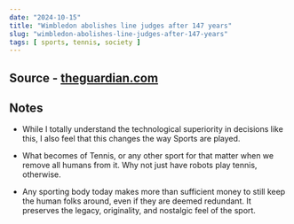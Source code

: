 ```yaml
---
date: "2024-10-15"
title: "Wimbledon abolishes line judges after 147 years"
slug: "wimbledon-abolishes-line-judges-after-147-years"
tags: [ sports, tennis, society ]
---
```




## Source - [theguardian.com][1]

## Notes
* While I totally understand the technological superiority in decisions like this, I also feel that this changes the way Sports are played.
* What becomes of Tennis, or any other sport for that matter when we remove all humans from it. Why not just have robots play tennis, otherwise.
* Any sporting body today makes more than sufficient money to still keep the human folks around, even if they are deemed redundant. It preserves the legacy, originality, and nostalgic feel of the sport.



  [1]: https://www.theguardian.com/sport/2024/oct/09/tennis-wimbledon-abolishes-line-judges-after-147-years-electronic-line-calling
